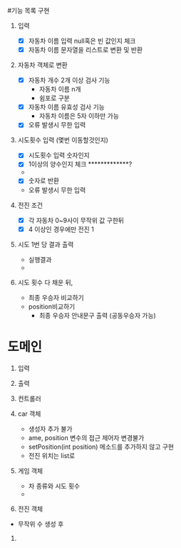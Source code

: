 #기능 목록 구현
1. 입력
   - [x] 자동차 이름 입력 null혹은 빈 값인지 체크
   - [x] 자동차 이름 문자열을 리스트로 변환 및 반환
   
2. 자동차 객체로 변환
    - [x] 자동차 개수 2개 이상 검사 기능
      - 자동차 이름 n개
      - 쉼포로 구분
    - [x] 자동차 이름 유효성 검사 기능 
      - 자동차 이름은 5자 이하만 가능
    - [x] 오류 발생시 무한 입력

3. 시도횟수 입력 (몇번 이동할것인지)
   - [x] 시도횟수 입력 숫자인지
   - [x] 1이상의 양수인지 체크 *************?
   - 
   - [x] 숫자로 반환
   - 오류 발생시 무한 입력

4. 전진 조건
   - [x] 각 자동차 0~9사이 무작위 값 구한뒤
   - [x] 4 이상인 경우에만 전진 1

5. 시도 1번 당 결과 출력
   - 실행결과
   - 
6. 시도 횟수 다 채운 뒤,
   - 최종 우승자 비교하기
   - position비교하기
      - 최종 우승자 안내문구 출력 (공동우승자 가능)


# 도메인
1. 입력
2. 출력
3. 컨트롤러
4. car 객체 
   - 생성자 추가 불가
   - ame, position 변수의 접근 제어자 변경불가
   - setPosition(int position) 메소드를 추가하지 않고 구현
   - 전진 위치는 list로 

5. 게임 객체
   - 차 종류와 시도 횟수 
   - 
6. 전진 객체
- 무작위 수 생성 후
1. 
